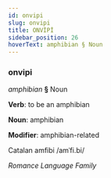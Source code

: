 ```yaml
---
id: onvipi
slug: onvipi
title: ONVİPİ
sidebar_position: 26
hoverText: amphibian § Noun
---
```


### onvipi

*amphibian* **§** Noun

**Verb**: to be an amphibian

**Noun**: amphibian

**Modifier**: amphibian-related

Catalan amfibi /amˈfi.bi/

*Romance Language Family*